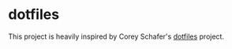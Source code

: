 # dotfiles
This project is heavily inspired by Corey Schafer's [dotfiles](https://github.com/CoreyMSchafer/dotfiles) project.
